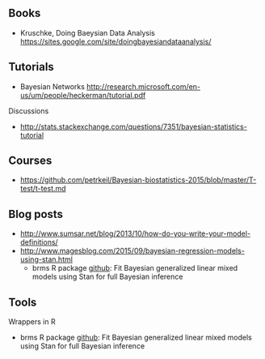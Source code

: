 
## Books

* Kruschke, Doing Baeysian Data Analysis https://sites.google.com/site/doingbayesiandataanalysis/

## Tutorials

* Bayesian Networks http://research.microsoft.com/en-us/um/people/heckerman/tutorial.pdf

Discussions

* http://stats.stackexchange.com/questions/7351/bayesian-statistics-tutorial

## Courses

* https://github.com/petrkeil/Bayesian-biostatistics-2015/blob/master/T-test/t-test.md

## Blog posts

* http://www.sumsar.net/blog/2013/10/how-do-you-write-your-model-definitions/
* http://www.magesblog.com/2015/09/bayesian-regression-models-using-stan.html
    * brms R package [github](https://github.com/paul-buerkner/brms): Fit Bayesian generalized linear mixed models using Stan for full Bayesian inference

## Tools

Wrappers in R

* brms R package [github](https://github.com/paul-buerkner/brms): Fit Bayesian generalized linear mixed models using Stan for full Bayesian inference
